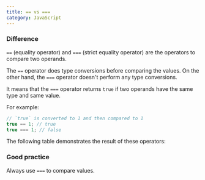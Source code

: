 ```yaml
---
title: == vs ===
category: JavaScript
---
```


### Difference

`==` (equality operator) and `===` (strict equality operator) are the operators to compare two operands.

The `==` operator does type conversions before comparing the values. On the other hand, the `===` operator doesn't perform any type conversions.

It means that the `===` operator returns `true` if two operands have the same type and same value.

For example:

```js
// `true` is converted to 1 and then compared to 1
true == 1; // true
true === 1; // false
```

The following table demonstrates the result of these operators:

### Good practice

Always use `===` to compare values.
